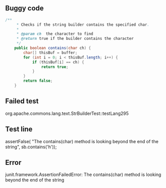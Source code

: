 ## Buggy code
```java
/**
     * Checks if the string builder contains the specified char.
     *
     * @param ch  the character to find
     * @return true if the builder contains the character
     */
    public boolean contains(char ch) {
        char[] thisBuf = buffer;
        for (int i = 0; i < thisBuf.length; i++) {
            if (thisBuf[i] == ch) {
                return true;
            }
        }
        return false;
    }
```

## Failed test
org.apache.commons.lang.text.StrBuilderTest::testLang295

## Test line
assertFalse( "The contains(char) method is looking beyond the end of the string", sb.contains('h'));

## Error
junit.framework.AssertionFailedError: The contains(char) method is looking beyond the end of the string

